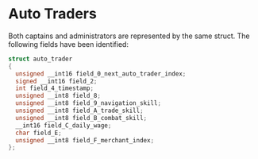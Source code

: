 # Auto Traders
Both captains and administrators are represented by the same struct.
The following fields have been identified:
```c
struct auto_trader
{
  unsigned __int16 field_0_next_auto_trader_index;
  signed __int16 field_2;
  int field_4_timestamp;
  unsigned __int8 field_8;
  unsigned __int8 field_9_navigation_skill;
  unsigned __int8 field_A_trade_skill;
  unsigned __int8 field_B_combat_skill;
  __int16 field_C_daily_wage;
  char field_E;
  unsigned __int8 field_F_merchant_index;
};
```
